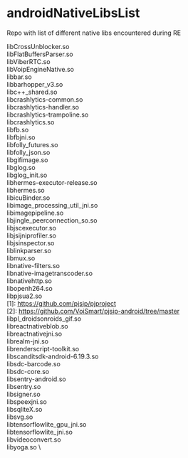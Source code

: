 # androidNativeLibsList
Repo with list of different native libs encountered during RE

libCrossUnblocker.so \
libFlatBuffersParser.so \
libViberRTC.so \
libVoipEngineNative.so \
libbar.so\
libbarhopper_v3.so\
libc++_shared.so\
libcrashlytics-common.so \
libcrashlytics-handler.so \
libcrashlytics-trampoline.so \
libcrashlytics.so \
libfb.so \
libfbjni.so \
libfolly_futures.so \
libfolly_json.so \
libgifimage.so \
libglog.so \
libglog_init.so \
libhermes-executor-release.so \
libhermes.so \
libicuBinder.so \
libimage_processing_util_jni.so \
libimagepipeline.so \
libjingle_peerconnection_so.so \
libjscexecutor.so \
libjsijniprofiler.so \
libjsinspector.so \
liblinkparser.so \
libmux.so \
libnative-filters.so \
libnative-imagetranscoder.so \
libnativehttp.so \
libopenh264.so\
libpjsua2.so\
[1]: https://github.com/pjsip/pjproject \
[2]: https://github.com/VoiSmart/pjsip-android/tree/master \
libpl_droidsonroids_gif.so \
libreactnativeblob.so \
libreactnativejni.so \
librealm-jni.so \
librenderscript-toolkit.so \
libscanditsdk-android-6.19.3.so \
libsdc-barcode.so \
libsdc-core.so \
libsentry-android.so \
libsentry.so \
libsigner.so \
libspeexjni.so \
libsqliteX.so \
libsvg.so \
libtensorflowlite_gpu_jni.so \
libtensorflowlite_jni.so \
libvideoconvert.so \
libyoga.so \
